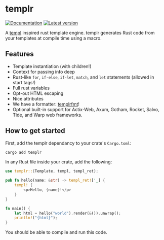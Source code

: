 # templr

[![Documentation](https://docs.rs/templr/badge.svg)](https://docs.rs/templr/)
[![Latest version](https://img.shields.io/crates/v/templr.svg)](https://crates.io/crates/templr)

A [templ](https://github.com/a-h/templ) inspired rust template engine.
templr generates Rust code from your templates at compile time using a macro.

## Features

- Template instantiation (with children!)
- Context for passing info deep
- Rust-like `for`, `if-else`, `if-let`, `match`, and `let` statements (allowed in start tags!)
- Full rust variables
- Opt-out HTML escaping
- Nice attributes
- We have a formatter: [templrfmt](https://github.com/PizzasBear/templrfmt)!
- Optional built-in support for Actix-Web, Axum, Gotham, Rocket, Salvo, Tide, and Warp web frameworks.

## How to get started

First, add the templr dependancy to your crate's `Cargo.toml`:

```sh
cargo add templr
```

In any Rust file inside your crate, add the following:

```rust
use templr::{Template, templ, templ_ret};

pub fn hello(name: &str) -> templ_ret!['_] {
    templ! {
        <p>Hello, {name}!</p>
    }
}

fn main() {
    let html = hello("world").render(&()).unwrap();
    println!("{html}");
}
```

You should be able to compile and run this code.
